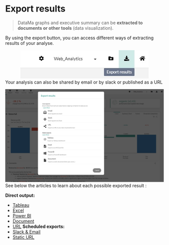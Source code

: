 # Export results

> DataMa graphs and executive summary can be **extracted to documents or other tools** (data visualization).

By using the export button, you can access different ways of extracting results of your analyse.

<center><img src="general/admin/export/images/ExportResultButton.jpg"/></center

Your analysis can also be shared by email or by slack or published as a URL

<center><img src="general/admin/export/images/ExportResultPopup.jpg"/></center


See below the articles to learn about each possible exported result :

**Direct output:**
* [Tableau](general/admin/export/export_tableau.md)
* [Excel](general/admin/export/export_excel.md)
* [Power BI](general/admin/export/export_powerBI.md)
* [Document](general/admin/export/export_document.md)
* [URL](general/admin/export/export_url.md)
**Scheduled exports:**
* [Slack & Email](general/admin/export/export_slack_mail.md)
* [Static URL](general/admin/export/export_static_url.md)

